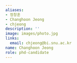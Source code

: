 ```yaml
---
aliases:
- 정창훈
- Changhoon Jeong
- chjeong
description: ''
image: images/photo.jpg
links:
  email: chjeong@bi.snu.ac.kr
name: Changhoon Jeong
role: phd-candidate
---
```

